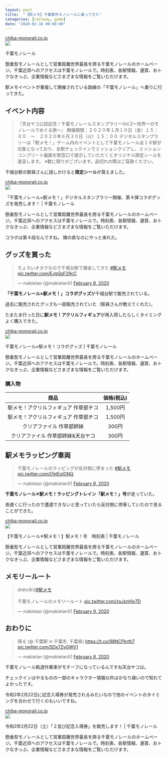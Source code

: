 ```yaml
---
layout: post
title:  "【駅メモ】千葉都市モノレールに乗ってきた"
categories: [railway, game]
date: "2020-02-16 00:00:00"
---
```



<div class="card">
  <a href="https://chiba-monorail.co.jp/"></a>
  <div class="card__header">
    <a href="https://chiba-monorail.co.jp/">chiba-monorail.co.jp</a>
  </div>
  <div class="card__image">
    <img src="https://chiba-monorail.co.jp/img/renewal_img/logo.png">
  </div>
  <div class="card__title">
    <p>千葉モノレール</p>
  </div>
  <div class="card__description">
    <p>懸垂型モノレールとして営業距離世界最長を誇る千葉モノレールのホームページ。千葉近郊へのアクセスは千葉モノレールで。時刻表、各駅情報、運賃、おトクなきっぷ、企業情報などさまざまな情報をご覧いただけます。</p>
  </div>
</div>


駅メモイベントが重複して開催されている路線の「千葉モノレール」へ乗りに行ってきた。

## イベント内容

> 『天台ヤコ公認記念！千葉モノレールスタンプラリーVol.2～世界一のモノレールでめぐる旅～』
> 開催期間：２０２０年１月１０日（金）１５：００　～　２０２０年６月３０日（火）１５：００
> デジタルスタンプラリーは「駅メモ！」ゲーム内のイベントとして千葉モノレール全１８駅が対象となっており、全駅チェックインでミッションクリアし、ミッションコンプリート画面を駅窓口で提示していただくとオリジナル限定シールを進呈します。
> ※数に限りがございます。品切れの際はご容赦ください。

千城台駅の駅員さんに話しかけると**限定シール**が貰えました。


<div class="card">
  <a href="https://chiba-monorail.co.jp/index.php/20191225ekimemo-event-info/"></a>
  <div class="card__header">
    <a href="https://chiba-monorail.co.jp/index.php/20191225ekimemo-event-info/">chiba-monorail.co.jp</a>
  </div>
  <div class="card__image">
    <img src="https://chiba-monorail.co.jp/img/renewal_img/logo.png">
  </div>
  <div class="card__title">
    <p>「千葉モノレール×駅メモ！」デジタルスタンプラリー開催、第４弾コラボグッズを発売します！ | 千葉モノレール</p>
  </div>
  <div class="card__description">
    <p>懸垂型モノレールとして営業距離世界最長を誇る千葉モノレールのホームページ。千葉近郊へのアクセスは千葉モノレールで。時刻表、各駅情報、運賃、おトクなきっぷ、企業情報などさまざまな情報をご覧いただけます。</p>
  </div>
</div>


コラボは第４段なんですね。
隣の県なのにやっと来れた。

## グッズを買った

<blockquote class="twitter-tweet tw-align-center"><p lang="ja" dir="ltr">ちょろいオタクなので千城台駅で課金してきた <a href="https://twitter.com/hashtag/%E9%A7%85%E3%83%A1%E3%83%A2?src=hash&amp;ref_src=twsrc%5Etfw">#駅メモ</a> <a href="https://t.co/EJgQsF29cC">pic.twitter.com/EJgQsF29cC</a></p>&mdash; makietan (@makietanX) <a href="https://twitter.com/makietanX/status/1226138223350439937?ref_src=twsrc%5Etfw">February 8, 2020</a></blockquote> <script async src="https://platform.twitter.com/widgets.js" charset="utf-8"></script>

**「千葉モノレール×駅メモ！」コラボグッズ**が千城台駅で販売されている。

過去に販売されたグッズも一部販売されていた（駅員さんが教えてくれた）。

たまたま行った日に**駅メモ！アクリルフィギュア**が再入荷したらしくタイミングよく購入できた。


<div class="card">
  <a href="https://chiba-monorail.co.jp/index.php/event-goods-ekimemo/"></a>
  <div class="card__header">
    <a href="https://chiba-monorail.co.jp/index.php/event-goods-ekimemo/">chiba-monorail.co.jp</a>
  </div>
  <div class="card__image">
    <img src="https://chiba-monorail.co.jp/img/renewal_img/logo.png">
  </div>
  <div class="card__title">
    <p>千葉モノレール×駅メモ！コラボグッズ | 千葉モノレール</p>
  </div>
  <div class="card__description">
    <p>懸垂型モノレールとして営業距離世界最長を誇る千葉モノレールのホームページ。千葉近郊へのアクセスは千葉モノレールで。時刻表、各駅情報、運賃、おトクなきっぷ、企業情報などさまざまな情報をご覧いただけます。</p>
  </div>
</div>


### 購入物

|商品|価格(税込)|
|:-:|:-:|
|駅メモ！アクリルフィギュア 作草部チコ|1,500円|
|駅メモ！アクリルフィギュア 作草部チコ|1,500円|
|クリアファイル 作草部姉妹|300円|
|クリアファイル 作草部姉妹&天台ヤコ|300円|

## 駅メモラッピング車両

<blockquote class="twitter-tweet tw-align-center"><p lang="ja" dir="ltr">千葉モノレールのラッピングが反対側に停まった <a href="https://twitter.com/hashtag/%E9%A7%85%E3%83%A1%E3%83%A2?src=hash&amp;ref_src=twsrc%5Etfw">#駅メモ</a> <a href="https://t.co/I7etEoIONQ">pic.twitter.com/I7etEoIONQ</a></p>&mdash; makietan (@makietanX) <a href="https://twitter.com/makietanX/status/1226128976323600384?ref_src=twsrc%5Etfw">February 8, 2020</a></blockquote> <script async src="https://platform.twitter.com/widgets.js" charset="utf-8"></script>

**千葉モノレール✕駅メモ！ラッピングトレイン「駅メモ！」号**が走っていた。

夜遅くに行ったので遭遇できないと思っていたら反対側に停車していたので見ることができた。


<div class="card">
  <a href="https://chiba-monorail.co.jp/index.php/chiko-mako-ekimemo-jikoku/"></a>
  <div class="card__header">
    <a href="https://chiba-monorail.co.jp/index.php/chiko-mako-ekimemo-jikoku/">chiba-monorail.co.jp</a>
  </div>
  <div class="card__image">
    <img src="https://chiba-monorail.co.jp/img/renewal_img/logo.png">
  </div>
  <div class="card__title">
    <p>【千葉モノレール✕駅メモ！】駅メモ！号　時刻表 | 千葉モノレール</p>
  </div>
  <div class="card__description">
    <p>懸垂型モノレールとして営業距離世界最長を誇る千葉モノレールのホームページ。千葉近郊へのアクセスは千葉モノレールで。時刻表、各駅情報、運賃、おトクなきっぷ、企業情報などさまざまな情報をご覧いただけます。</p>
  </div>
</div>


## メモリールート

<blockquote class="twitter-tweet tw-align-center"><p lang="ja" dir="ltr">drdrc9r2<a href="https://twitter.com/hashtag/%E9%A7%85%E3%83%A1%E3%83%A2?src=hash&amp;ref_src=twsrc%5Etfw">#駅メモ</a><br><br>千葉モノレールのメモリールート <a href="https://t.co/zsJsnHix7D">pic.twitter.com/zsJsnHix7D</a></p>&mdash; makietan (@makietanX) <a href="https://twitter.com/makietanX/status/1226399214256525313?ref_src=twsrc%5Etfw">February 9, 2020</a></blockquote> <script async src="https://platform.twitter.com/widgets.js" charset="utf-8"></script>

## おわりに

<blockquote class="twitter-tweet tw-align-center"><p lang="ja" dir="ltr">帰る (@ 千葉駅 in 千葉市, 千葉県) <a href="https://t.co/98NCPkrth7">https://t.co/98NCPkrth7</a> <a href="https://t.co/SDx7ZyGWV1">pic.twitter.com/SDx7ZyGWV1</a></p>&mdash; makietan (@makietanX) <a href="https://twitter.com/makietanX/status/1226144768092188672?ref_src=twsrc%5Etfw">February 8, 2020</a></blockquote> <script async src="https://platform.twitter.com/widgets.js" charset="utf-8"></script>

千葉モノレール軌道作業車がモチーフになっているんですね天台ヤコは。

チェックインはやるものの一部のキャラクター情報以外はかなり疎いので知れてよかったです。

令和2年2月22日に記念入場券が発売されるみたいなので他のイベントのタイミングを合わせて行くのもいいですね。


<div class="card">
  <a href="https://chiba-monorail.co.jp/index.php/200206ninarabi_kippu-hanbai/"></a>
  <div class="card__header">
    <a href="https://chiba-monorail.co.jp/index.php/200206ninarabi_kippu-hanbai/">chiba-monorail.co.jp</a>
  </div>
  <div class="card__image">
    <img src="https://chiba-monorail.co.jp/img/renewal_img/logo.png">
  </div>
  <div class="card__title">
    <p>令和2年2月22日（土）「２並び記念入場券」を販売します！ | 千葉モノレール</p>
  </div>
  <div class="card__description">
    <p>懸垂型モノレールとして営業距離世界最長を誇る千葉モノレールのホームページ。千葉近郊へのアクセスは千葉モノレールで。時刻表、各駅情報、運賃、おトクなきっぷ、企業情報などさまざまな情報をご覧いただけます。</p>
  </div>
</div>

